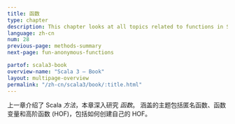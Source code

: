 ```yaml
---
title: 函数
type: chapter
description: This chapter looks at all topics related to functions in Scala 3.
language: zh-cn
num: 28
previous-page: methods-summary
next-page: fun-anonymous-functions

partof: scala3-book
overview-name: "Scala 3 — Book"
layout: multipage-overview
permalink: "/zh-cn/scala3/book/:title.html"
---
```


上一章介绍了 Scala *方法*，本章深入研究 *函数*。
涵盖的主题包括匿名函数、函数变量和高阶函数 (HOF)，包括如何创建自己的 HOF。
